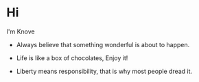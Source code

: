# Hi

I'm Knove

- Always believe that something wonderful is about to happen.

- Life is like a box of chocolates, Enjoy it!

- Liberty means responsibility, that is why most people dread it.
